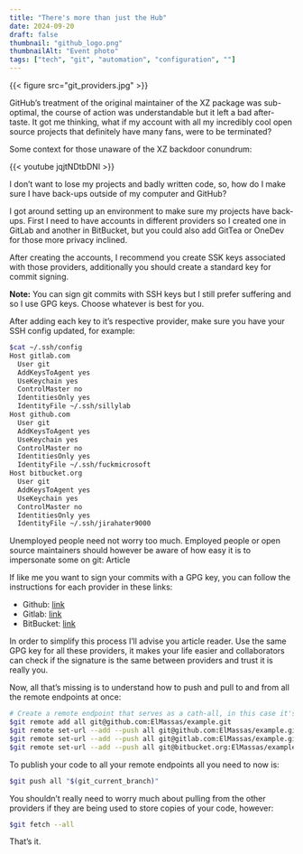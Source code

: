 ```yaml
---
title: "There's more than just the Hub"
date: 2024-09-20
draft: false
thumbnail: "github_logo.png"
thumbnailAlt: "Event photo"
tags: ["tech", "git", "automation", "configuration", ""]
---
```


{{< figure src="git_providers.jpg" >}}

GitHub’s treatment of the original maintainer of the XZ package was sub-optimal, the course of action was understandable but it left a bad after-taste. It got me thinking, what if my account with all my incredibly cool open source projects that definitely have many fans, were to be terminated?

Some context for those unaware of the XZ backdoor conundrum:

{{< youtube jqjtNDtbDNI >}}


I don’t want to lose my projects and badly written code, so, how do I make sure I have back-ups outside of my computer and GitHub?

I got around setting up an environment to make sure my projects have back-ups. First I need to have accounts in different providers so I created one in GitLab and another in BitBucket, but you could also add GitTea or OneDev for those more privacy inclined.

After creating the accounts, I recommend you create SSK keys associated with those providers, additionally you should create a standard key for commit signing.

**Note:** You can sign git commits with SSH keys but I still prefer suffering and so I use GPG keys. Choose whatever is best for you.

After adding each key to it’s respective provider, make sure you have your SSH config updated, for example:

```sh 
$cat ~/.ssh/config
Host gitlab.com
  User git
  AddKeysToAgent yes
  UseKeychain yes
  ControlMaster no
  IdentitiesOnly yes
  IdentityFile ~/.ssh/sillylab
Host github.com
  User git
  AddKeysToAgent yes
  UseKeychain yes
  ControlMaster no
  IdentitiesOnly yes
  IdentityFile ~/.ssh/fuckmicrosoft
Host bitbucket.org
  User git
  AddKeysToAgent yes
  UseKeychain yes
  ControlMaster no
  IdentitiesOnly yes
  IdentityFile ~/.ssh/jirahater9000
```

Unemployed people need not worry too much. Employed people or open source maintainers should however be aware of how easy it is to impersonate some on git: Article

If like me you want to sign your commits with a GPG key, you can follow the instructions for each provider in these links:

- Github: [link](https://docs.github.com/en/authentication/managing-commit-signature-verification/generating-a-new-gpg-key)
- Gitlab: [link](https://docs.gitlab.com/ee/user/project/repository/signed_commits/gpg.html)
- BitBucket: [link](https://confluence.atlassian.com/bitbucketserver/using-gpg-keys-913477014.html#UsingGPGkeys-AddaGPGkeytoBitbucketServer)

In order to simplify this process I’ll advise you article reader. Use the same GPG key for all these providers, it makes your life easier and collaborators can check if the signature is the same between providers and trust it is really you.

Now, all that’s missing is to understand how to push and pull to and from all the remote endpoints at once:

```sh
# Create a remote endpoint that serves as a cath-all, in this case it's 'all'
$git remote add all git@github.com:ElMassas/example.git
$git remote set-url --add --push all git@github.com:ElMassas/example.git
$git remote set-url --add --push all git@gitlab.com:ElMassas/example.git
$git remote set-url --add --push all git@bitbucket.org:ElMassas/example.git
```

To publish your code to all your remote endpoints all you need to now is:

```sh
$git push all "$(git_current_branch)"
```

You shouldn’t really need to worry much about pulling from the other providers if they are being used to store copies of your code, however:

```sh
$git fetch --all
```

That’s it.
